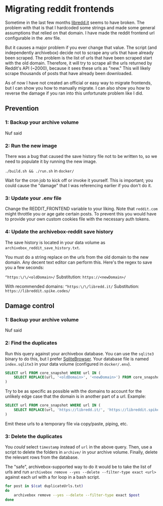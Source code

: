 # Migrating reddit frontends
Sometime in the last few months [libredd.it](https://libredd.it) seems to have broken. The problem with that is that I hardcoded some strings and made some general assumptions that relied on that domain. I have made the reddit frontend url configurable in the .env file.

But it causes a major problem if you ever change that value. The script (and independently archivebox) decide not to scrape any urls that have already been scraped. The problem is the list of urls that have been scraped start with the old domain. Therefore, it will try to scrape all the urls returned by Reddit's API (~2000), because it sees these urls as "new." This will likely scrape thousands of posts that have already been downloaded.

As of now I have not created an official or easy way to migrate frontends, but I can show you how to manually migrate. I can also show you how to reverse the damage if you ran into this unfortunate problem like I did.


## Prevention
### 1: Backup your archive volume
Nuf said

### 2: Run the new image
There was a bug that caused the save history file not to be written to, so we need to populate it by running the new image.

`./build.sh && ./run.sh` in `docker/`

Wait for the cron job to kick off or invoke it yourself. This is important; you could cause the "damage" that I was referencing earlier if you don't do it.

### 3: Update your .env file
Change the REDDIT_FRONTEND variable to your liking. Note that `reddit.com` might throttle you or age gate certain posts. To prevent this you would have to provide your own custom cookies file with the necessary auth tokens.

### 4: Update the archivebox-reddit save history
The save history is located in your data volume as `archivebox_reddit_save_history.txt`.

You must do a string replace on the urls from the old domain to the new domain. Any decent text editor can perform this. Here's the regex to save you a few seconds: 

`^https:\/\/<oldDomain>/` Substitution: `https://<newDomain>/`

With recommended domains:
`^https:\/\/libredd.it/` Substitution: `https://libreddit.spike.codes/`


## Damage control
### 1: Backup your archive volume
Nuf said

### 2: Find the duplicates
Run this query against your archivebox database. You can use the `sqlite3` binary to do this, but I prefer [SqliteBrowser](https://sqlitebrowser.org/). Your database file is named `index.sqlite3` in your data volume (configured in `docker/.env`).

``` SQL
SELECT url FROM core_snapshot WHERE url IN (
	SELECT REPLACE(url, '<oldDomain>', '<newDomain>') FROM core_snapshot WHERE url LIKE '<oldDomain>%'
)
```

Try to be as specific as possible with the domains to account for the unlikely edge case that the domain is in another part of a url. Example:

``` SQL
SELECT url FROM core_snapshot WHERE url IN (
	SELECT REPLACE(url, 'https://libredd.it/', 'https://libreddit.spike.codes/') FROM core_snapshot WHERE url LIKE 'https://libredd.it/%'
)
```

Emit these urls to a temporary file via copy/paste, piping, etc.

### 3: Delete the duplicates
You *could* select `timestamp` instead of `url` in the above query. Then, use a script to delete the folders in `archive/` in your archive volume. Finally, delete the relevant rows from the database.

The "safe", archivebox-supported way to do it would be to take the list of urls and run `archivebox remove --yes --delete --filter-type exact <url>` against each url with a for loop in a bash script.

``` Bash
for post in $(cat duplicateUrls.txt)
do
	archivebox remove --yes --delete --filter-type exact $post
done
```
